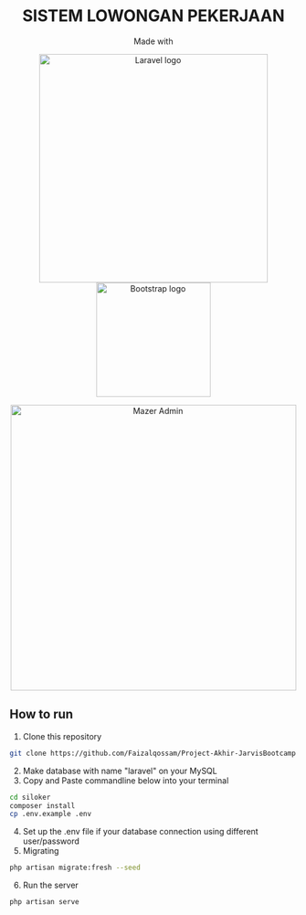 <h1 align="center"> SISTEM LOWONGAN PEKERJAAN </h1>
<p align="center">Made with</p>
<p align="center"><a href="https://laravel.com" target="_blank"><img src="https://raw.githubusercontent.com/laravel/art/master/logo-lockup/5%20SVG/2%20CMYK/1%20Full%20Color/laravel-logolockup-cmyk-red.svg" alt="Laravel logo" width="400"></a>
<a href="https://getbootstrap.com" target="_blank"><img src="https://getbootstrap.com/docs/5.2/assets/brand/bootstrap-logo-shadow.png" alt="Bootstrap logo" width="200"></a></p>
<p align="center"><a href="http://zuramai.github.io/mazer" target="_blank"><img src="https://user-images.githubusercontent.com/45036724/167523601-9d20fb17-1989-488f-b619-cb53c0db8898.png" alt="Mazer Admin" width="500"></a></p>


## How to run
1. Clone this repository 
``` sh
git clone https://github.com/Faizalqossam/Project-Akhir-JarvisBootcamp siloker
```
2. Make database with name "laravel" on your MySQL
3. Copy and Paste commandline below into your terminal
``` sh
cd siloker
composer install
cp .env.example .env
```
4. Set up the .env file if your database connection using different user/password
5. Migrating
``` sh
php artisan migrate:fresh --seed
```
6. Run the server
``` sh
php artisan serve
```

